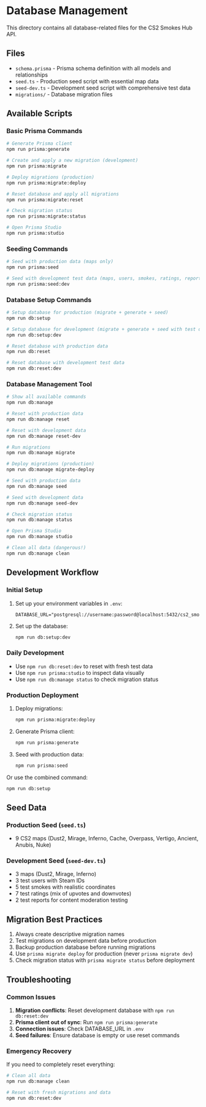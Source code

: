 # Database Management

This directory contains all database-related files for the CS2 Smokes Hub API.

## Files

- `schema.prisma` - Prisma schema definition with all models and relationships
- `seed.ts` - Production seed script with essential map data
- `seed-dev.ts` - Development seed script with comprehensive test data
- `migrations/` - Database migration files

## Available Scripts

### Basic Prisma Commands

```bash
# Generate Prisma client
npm run prisma:generate

# Create and apply a new migration (development)
npm run prisma:migrate

# Deploy migrations (production)
npm run prisma:migrate:deploy

# Reset database and apply all migrations
npm run prisma:migrate:reset

# Check migration status
npm run prisma:migrate:status

# Open Prisma Studio
npm run prisma:studio
```

### Seeding Commands

```bash
# Seed with production data (maps only)
npm run prisma:seed

# Seed with development test data (maps, users, smokes, ratings, reports)
npm run prisma:seed:dev
```

### Database Setup Commands

```bash
# Setup database for production (migrate + generate + seed)
npm run db:setup

# Setup database for development (migrate + generate + seed with test data)
npm run db:setup:dev

# Reset database with production data
npm run db:reset

# Reset database with development test data
npm run db:reset:dev
```

### Database Management Tool

```bash
# Show all available commands
npm run db:manage

# Reset with production data
npm run db:manage reset

# Reset with development data
npm run db:manage reset-dev

# Run migrations
npm run db:manage migrate

# Deploy migrations (production)
npm run db:manage migrate-deploy

# Seed with production data
npm run db:manage seed

# Seed with development data
npm run db:manage seed-dev

# Check migration status
npm run db:manage status

# Open Prisma Studio
npm run db:manage studio

# Clean all data (dangerous!)
npm run db:manage clean
```

## Development Workflow

### Initial Setup

1. Set up your environment variables in `.env`:
   ```
   DATABASE_URL="postgresql://username:password@localhost:5432/cs2_smokes_hub"
   ```

2. Set up the database:
   ```bash
   npm run db:setup:dev
   ```

### Daily Development

- Use `npm run db:reset:dev` to reset with fresh test data
- Use `npm run prisma:studio` to inspect data visually
- Use `npm run db:manage status` to check migration status

### Production Deployment

1. Deploy migrations:
   ```bash
   npm run prisma:migrate:deploy
   ```

2. Generate Prisma client:
   ```bash
   npm run prisma:generate
   ```

3. Seed with production data:
   ```bash
   npm run prisma:seed
   ```

Or use the combined command:
```bash
npm run db:setup
```

## Seed Data

### Production Seed (`seed.ts`)
- 9 CS2 maps (Dust2, Mirage, Inferno, Cache, Overpass, Vertigo, Ancient, Anubis, Nuke)

### Development Seed (`seed-dev.ts`)
- 3 maps (Dust2, Mirage, Inferno)
- 3 test users with Steam IDs
- 5 test smokes with realistic coordinates
- 7 test ratings (mix of upvotes and downvotes)
- 2 test reports for content moderation testing

## Migration Best Practices

1. Always create descriptive migration names
2. Test migrations on development data before production
3. Backup production database before running migrations
4. Use `prisma migrate deploy` for production (never `prisma migrate dev`)
5. Check migration status with `prisma migrate status` before deployment

## Troubleshooting

### Common Issues

1. **Migration conflicts**: Reset development database with `npm run db:reset:dev`
2. **Prisma client out of sync**: Run `npm run prisma:generate`
3. **Connection issues**: Check DATABASE_URL in `.env`
4. **Seed failures**: Ensure database is empty or use reset commands

### Emergency Recovery

If you need to completely reset everything:

```bash
# Clean all data
npm run db:manage clean

# Reset with fresh migrations and data
npm run db:reset:dev
```